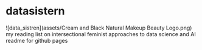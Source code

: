 # datasistern

![data_sistren](assets/Cream and Black Natural Makeup Beauty Logo.png)
my reading list on intersectional feminist approaches to data science and AI 
readme for github pages


